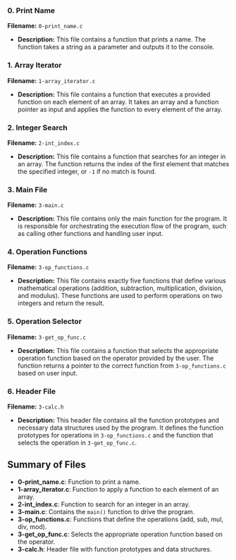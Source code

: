 ### 0. Print Name
**Filename:** `0-print_name.c`

- **Description:** This file contains a function that prints a name. The function takes a string as a parameter and outputs it to the console.

### 1. Array Iterator
**Filename:** `1-array_iterator.c`

- **Description:** This file contains a function that executes a provided function on each element of an array. It takes an array and a function pointer as input and applies the function to every element of the array.

### 2. Integer Search
**Filename:** `2-int_index.c`

- **Description:** This file contains a function that searches for an integer in an array. The function returns the index of the first element that matches the specified integer, or `-1` if no match is found.

### 3. Main File
**Filename:** `3-main.c`

- **Description:** This file contains only the main function for the program. It is responsible for orchestrating the execution flow of the program, such as calling other functions and handling user input.

### 4. Operation Functions
**Filename:** `3-op_functions.c`

- **Description:** This file contains exactly five functions that define various mathematical operations (addition, subtraction, multiplication, division, and modulus). These functions are used to perform operations on two integers and return the result.

### 5. Operation Selector
**Filename:** `3-get_op_func.c`

- **Description:** This file contains a function that selects the appropriate operation function based on the operator provided by the user. The function returns a pointer to the correct function from `3-op_functions.c` based on user input.

### 6. Header File
**Filename:** `3-calc.h`

- **Description:** This header file contains all the function prototypes and necessary data structures used by the program. It defines the function prototypes for operations in `3-op_functions.c` and the function that selects the operation in `3-get_op_func.c`.

## Summary of Files

- **0-print_name.c**: Function to print a name.
- **1-array_iterator.c**: Function to apply a function to each element of an array.
- **2-int_index.c**: Function to search for an integer in an array.
- **3-main.c**: Contains the `main()` function to drive the program.
- **3-op_functions.c**: Functions that define the operations (add, sub, mul, div, mod).
- **3-get_op_func.c**: Selects the appropriate operation function based on the operator.
- **3-calc.h**: Header file with function prototypes and data structures.